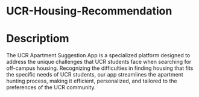 # UCR-Housing-Recommendation
# Descriptiom
The UCR Apartment Suggestion App is a specialized platform designed to address the unique challenges that UCR students face when searching for off-campus housing. Recognizing the difficulties in finding housing that fits the specific needs of UCR students, our app streamlines the apartment hunting process, making it efficient, personalized, and tailored to the preferences of the UCR community.
